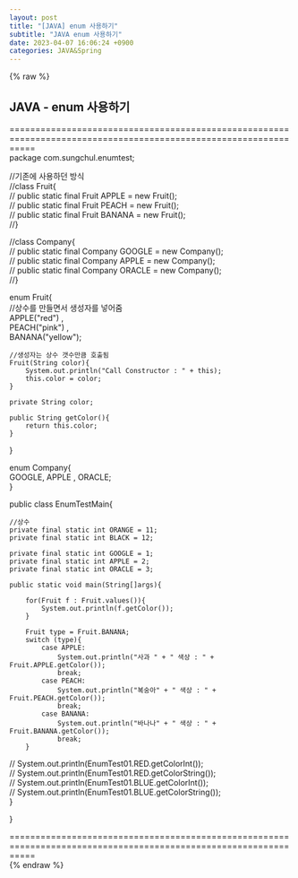 ```yaml
---  
layout: post  
title: "[JAVA] enum 사용하기"  
subtitle: "JAVA enum 사용하기"  
date: 2023-04-07 16:06:24 +0900  
categories: JAVA&Spring  
---  
```

{% raw %}  
## JAVA - enum 사용하기  
  
=================================================================================================================  
package com.sungchul.enumtest;  
  
//기존에 사용하던 방식  
//class Fruit{  
//    public static final Fruit APPLE = new Fruit();  
//    public static final Fruit PEACH = new Fruit();  
//    public static final Fruit BANANA = new Fruit();  
//}  
  
//class Company{  
//    public static final Company GOOGLE = new Company();  
//    public static final Company APPLE = new Company();  
//    public static final Company ORACLE = new Company();  
//}  
  
enum Fruit{  
    //상수를 만들면서 생성자를 넣어줌  
    APPLE("red") ,  
    PEACH("pink") ,  
    BANANA("yellow");  
  
    //생성자는 상수 갯수만큼 호출됨  
    Fruit(String color){  
        System.out.println("Call Constructor : " + this);  
        this.color = color;  
    }  
  
    private String color;  
  
    public String getColor(){  
        return this.color;  
    }  
  
}  
  
enum Company{  
    GOOGLE, APPLE , ORACLE;  
}  
  
public class EnumTestMain{  
  
    //상수  
    private final static int ORANGE = 11;  
    private final static int BLACK = 12;  
  
    private final static int GOOGLE = 1;  
    private final static int APPLE = 2;  
    private final static int ORACLE = 3;  
  
    public static void main(String[]args){  
  
        for(Fruit f : Fruit.values()){  
            System.out.println(f.getColor());  
        }  
  
        Fruit type = Fruit.BANANA;  
        switch (type){  
            case APPLE:  
                System.out.println("사과 " + " 색상 : " + Fruit.APPLE.getColor());  
                break;  
            case PEACH:  
                System.out.println("복숭아" + " 색상 : " + Fruit.PEACH.getColor());  
                break;  
            case BANANA:  
                System.out.println("바나나" + " 색상 : " + Fruit.BANANA.getColor());  
                break;  
        }  
  
//        System.out.println(EnumTest01.RED.getColorInt());  
//        System.out.println(EnumTest01.RED.getColorString());  
//        System.out.println(EnumTest01.BLUE.getColorInt());  
//        System.out.println(EnumTest01.BLUE.getColorString());  
    }  
  
}  
  
=================================================================================================================  
{% endraw %}